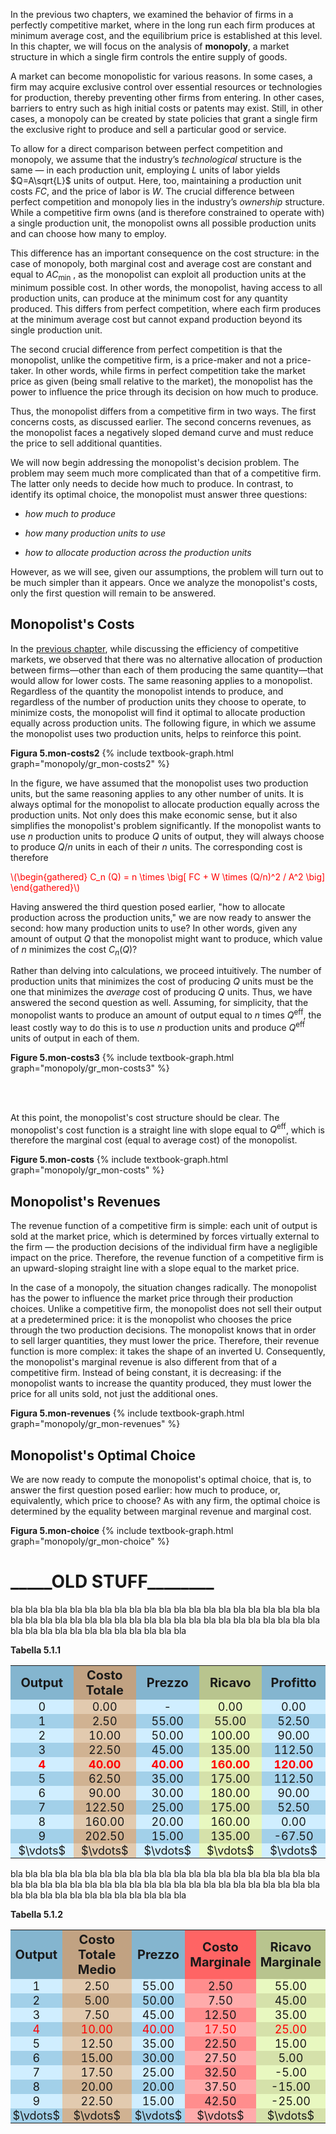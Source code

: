 






In the previous two chapters, we examined the behavior of firms in a perfectly competitive market, where in the long run each firm produces at minimum average cost, and the equilibrium price is established at this level. In this chapter, we will focus on the analysis of <b>monopoly</b>, a market structure in which a single firm controls the entire supply of goods.

A market can become monopolistic for various reasons. In some cases, a firm may acquire exclusive control over essential resources or technologies for production, thereby preventing other firms from entering. In other cases, barriers to entry such as high initial costs or patents may exist. Still, in other cases, a monopoly can be created by state policies that grant a single firm the exclusive right to produce and sell a particular good or service.

To allow for a direct comparison between perfect competition and monopoly, we assume that the industry’s <i>technological</i> structure is the same — in each production unit, employing $L$ units of labor yields $Q=A\sqrt{L}$ units of output. Here, too, maintaining a production unit costs $FC$, and the price of labor is $W$. The crucial difference between perfect competition and monopoly lies in the industry’s <i>ownership</i> structure. While a competitive firm owns (and is therefore constrained to operate with) a single production unit, the monopolist owns all possible production units and can choose how many to employ.

This difference has an important consequence on the cost structure: in the case of monopoly, both marginal cost and average cost are constant and equal to $AC_\text{min}$ , as the monopolist can exploit all production units at the minimum possible cost. In other words, the monopolist, having access to all production units, can produce at the minimum cost for any quantity produced. This differs from perfect competition, where each firm produces at the minimum average cost but cannot expand production beyond its single production unit.

The second crucial difference from perfect competition is that the monopolist, unlike the competitive firm, is a price-maker and not a price-taker. In other words, while firms in perfect competition take the market price as given (being small relative to the market), the monopolist has the power to influence the price through its decision on how much to produce.

Thus, the monopolist differs from a competitive firm in two ways. The first concerns costs, as discussed earlier. The second concerns revenues, as the monopolist faces a negatively sloped demand curve and must reduce the price to sell additional quantities.

We will now begin addressing the monopolist's decision problem. The problem may seem much more complicated than that of a competitive firm. The latter only needs to decide how much to produce. In contrast, to identify its optimal choice, the monopolist must answer three questions:
<ul>
  <li>
    <p> <i>how much to produce</i> </p>
  </li>
  <li>
    <p> <i>how many production units to use</i> </p>
  </li>
  <li>
    <p> <i>how to allocate production across the production units</i> </p>
  </li>
</ul>
However, as we will see, given our assumptions, the problem will turn out to be much simpler than it appears. Once we analyze the monopolist's costs, only the first question will remain to be answered.



















<h2 id="SUBSEC_monopoly-costs">Monopolist's Costs</h2>

In the <a href="{{ site.baseurl }}/en/I/4/2">previous chapter</a>, while discussing the efficiency of competitive markets, we observed that there was no alternative allocation of production between firms—other than each of them producing the same quantity—that would allow for lower costs. The same reasoning applies to a monopolist. Regardless of the quantity the monopolist intends to produce, and regardless of the number of production units they choose to operate, to minimize costs, the monopolist will find it optimal to allocate production equally across production units. The following figure, in which we assume the monopolist uses two production units, helps to reinforce this point.

<a id="gr_monopoly_mon-costs2"><strong>Figura 5.mon-costs2</strong></a>
{% include textbook-graph.html graph="monopoly/gr_mon-costs2" %}

In the figure, we have assumed that the monopolist uses two production units, but the same reasoning applies to any other number of units. It is always optimal for the monopolist to allocate production equally across the production units. Not only does this make economic sense, but it also simplifies the monopolist's problem significantly. If the monopolist wants to use $n$ production units to produce $Q$ units of output, they will always choose to produce $Q/n$ units in each of their $n$ units. The corresponding cost is therefore
<p><span style="color: Red;"> \(\begin{gathered} C_n (Q) = n \times \big[ FC + W \times (Q/n)^2 / A^2 \big] \end{gathered}\) </span></p>

Having answered the third question posed earlier, "how to allocate production across the production units," we are now ready to answer the second: how many production units to use? In other words, given any amount of output $Q$ that the monopolist might want to produce, which value of $n$ minimizes the cost $C_n(Q)$?

Rather than delving into calculations, we proceed intuitively. The number of production units that minimizes the cost of producing $Q$ units must be the one that minimizes the <i>average</i> cost of producing $Q$ units. Thus, we have answered the second question as well. Assuming, for simplicity, that the monopolist wants to produce an amount of output equal to $n$ times $Q^\text{eff}$, the least costly way to do this is to use $n$ production units and produce $Q^\text{eff}$ units of output in each of them.

<a id="gr_monopoly_mon-costs3"><strong>Figure 5.mon-costs3</strong></a>
{% include textbook-graph.html graph="monopoly/gr_mon-costs3" %}

<br><br>

At this point, the monopolist's cost structure should be clear. The monopolist's cost function is a straight line with slope equal to $Q^\text{eff}$, which is therefore the marginal cost (equal to average cost) of the monopolist.

<a id="gr_monopoly_mon-costs"><strong>Figure 5.mon-costs</strong></a>
{% include textbook-graph.html graph="monopoly/gr_mon-costs" %}





















<h2 id="subsec_monopoly-revenues">Monopolist's Revenues</h2>

The revenue function of a competitive firm is simple: each unit of output is sold at the market price, which is determined by forces virtually external to the firm — the production decisions of the individual firm have a negligible impact on the price. Therefore, the revenue function of a competitive firm is an upward-sloping straight line with a slope equal to the market price.

In the case of a monopoly, the situation changes radically. The monopolist has the power to influence the market price through their production choices. Unlike a competitive firm, the monopolist does not sell their output at a predetermined price: it is the monopolist who chooses the price through the two production decisions. The monopolist knows that in order to sell larger quantities, they must lower the price. Therefore, their revenue function is more complex: it takes the shape of an inverted U. Consequently, the monopolist's marginal revenue is also different from that of a competitive firm. Instead of being constant, it is decreasing: if the monopolist wants to increase the quantity produced, they must lower the price for all units sold, not just the additional ones.

<a id="gr_monopoly_mon-revenues"><strong>Figura 5.mon-revenues</strong></a>
{% include textbook-graph.html graph="monopoly/gr_mon-revenues" %}






















<h2 id="subsec_monopoly-choice">Monopolist's Optimal Choice</h2>

We are now ready to compute the monopolist's optimal choice, that is, to answer the first question posed earlier: how much to produce, or, equivalently, which price to choose? As with any firm, the optimal choice is determined by the equality between marginal revenue and marginal cost.



<a id="gr_monopoly_mon-choice"><strong>Figura 5.mon-choice</strong></a>
{% include textbook-graph.html graph="monopoly/gr_mon-choice" %}









<h1>_____OLD STUFF________</h1>




bla bla bla bla bla bla bla bla bla bla bla bla bla bla bla bla bla bla bla bla bla bla bla bla bla bla bla bla bla bla bla bla bla bla bla bla bla bla bla bla bla bla bla bla bla bla bla bla bla bla bla bla bla bla 



<a id="tab_5.1.1"><strong>Tabella 5.1.1</strong></a>
<!---light blue = #d0eeff --->
<!---darker blue = #a2d0e9 --->
<!---light red = #ffa8a8 --->
<!---darker red = #ffd0d0 --->
<!---buyer darker color = #d5e1aa --->
<!---buyer light color = #e8f8c0 --->
<!---seller darker color = #f8e3c0 --->
<!---seller light color = #f8f4e1 --->
<style>
  .alf th,
  .alf td { padding: 1px; text-align: center; font-size: 18px; }
  .alf th { padding: 3px;  font-size: 20px; }
  .alf th:nth-child(1){ background-color: #84B5CF; }
  .alf th:nth-child(5){ background-color: #84B5CF; }
  .alf th:nth-child(4){ background-color: #B8C48E; }
  .alf th:nth-child(2){ background-color: #C1A282; }
  .alf th:nth-child(3){ background-color: #84B5CF; }

  .alf tr:nth-child(2n+1) td:nth-child(2){background: #D0B292;} 
  .alf tr:nth-child(2n+2) td:nth-child(2){background: #E2CAAF;} 

  .alf tr:nth-child(2n+1) td:nth-child(4){background: #d5e1aa;} 
  .alf tr:nth-child(2n+2) td:nth-child(4){background: #e8f8c0;} 

  .alf tr:nth-child(2n+1) td:nth-child(3){background: #a2d0e9;} 
  .alf tr:nth-child(2n+2) td:nth-child(3){background: #d0eeff;} 

  .alf tr:nth-child(2n+1) td:nth-child(1){background: #a2d0e9;} 
  .alf tr:nth-child(2n+2) td:nth-child(1){background: #d0eeff;} 

  .alf tr:nth-child(2n+1) td:nth-child(5){background: #a2d0e9;} 
  .alf tr:nth-child(2n+2) td:nth-child(5){background: #d0eeff;} 

  .alf tr:nth-child(6) {color: red; font-weight: bold; }

</style>

  <table class="alf">
    <tr>
      <th style="width:15%"> Output </th>
      <th style="width:15%"> Costo Totale </th>
      <th style="width:15%"> Prezzo </th>
      <th style="width:15%"> Ricavo </th>
      <th style="width:15%"> Profitto </th>
    </tr>
    <tr> <td>0</td>  <td>0.00</td> <td> - </td> <td>0.00</td> <td>0.00</td>  </tr>
    <tr> <td>1</td>  <td>2.50</td> <td>55.00</td> <td>55.00</td> <td>52.50</td>  </tr>
    <tr> <td>2</td>  <td>10.00</td> <td>50.00</td> <td>100.00</td> <td>90.00</td> </tr>
    <tr> <td>3</td>  <td>22.50</td> <td>45.00</td> <td>135.00</td> <td>112.50</td> </tr>
    <tr> <td>4</td>  <td>40.00</td> <td>40.00</td> <td>160.00</td> <td>120.00</td> </tr>
    <tr> <td>5</td>  <td>62.50</td> <td>35.00</td> <td>175.00</td> <td>112.50</td> </tr>
    <tr> <td>6</td>  <td>90.00</td> <td>30.00</td> <td>180.00</td> <td>90.00</td> </tr>
    <tr> <td>7</td>  <td>122.50</td> <td>25.00</td> <td>175.00</td> <td>52.50</td> </tr>
    <tr> <td>8</td>  <td>160.00</td> <td>20.00</td> <td>160.00</td> <td>0.00</td> </tr>
    <tr> <td>9</td>  <td>202.50</td> <td>15.00</td> <td>135.00</td> <td>-67.50</td> </tr>
    <tr> <td>$\vdots$</td> <td>$\vdots$</td> <td>$\vdots$</td> <td>$\vdots$</td> <td>$\vdots$</td> </tr>
  </table>






bla bla bla bla bla bla bla bla bla bla bla bla bla bla bla bla bla bla bla bla bla bla bla bla bla bla bla bla bla bla bla bla bla bla bla bla bla bla bla bla bla bla bla bla bla bla bla bla bla bla bla bla bla bla 






<a id="tab_5.1.2"><strong>Tabella 5.1.2</strong></a>
<!---light blue = #d0eeff --->
<!---darker blue = #a2d0e9 --->
<!---light red = #ffa8a8 --->
<!---darker red = #ffd0d0 --->
<!---buyer darker color = #d5e1aa --->
<!---buyer light color = #e8f8c0 --->
<!---seller darker color = #f8e3c0 --->
<!---seller light color = #f8f4e1 --->
<style>
  .alf2 th,
  .alf2 td { padding: 1px; text-align: center; font-size: 18px; }
  .alf2 th { padding: 3px;  font-size: 20px; }
  .alf2 th:nth-child(1){ background-color: #84B5CF; }
  .alf2 th:nth-child(5){ background-color: #B8C48E; }
  .alf2 th:nth-child(4){ background-color: #FF6464; }
  .alf2 th:nth-child(2){ background-color: #C1A282; }
  .alf2 th:nth-child(3){ background-color: #84B5CF; }


  .alf2 tr:nth-child(2n+1) td:nth-child(1){background: #a2d0e9;} 
  .alf2 tr:nth-child(2n+2) td:nth-child(1){background: #d0eeff;} 

  .alf2 tr:nth-child(2n+1) td:nth-child(3){background: #a2d0e9;} 
  .alf2 tr:nth-child(2n+2) td:nth-child(3){background: #d0eeff;} 

  .alf2 tr:nth-child(2n+1) td:nth-child(5){background: #d5e1aa;} 
  .alf2 tr:nth-child(2n+2) td:nth-child(5){background: #e8f8c0;} 

  .alf2 tr:nth-child(2n+1) td:nth-child(4){background: #ffabab;} 
  .alf2 tr:nth-child(2n+2) td:nth-child(4){background: #ff8d8d;} 

  .alf2 tr:nth-child(2n+1) td:nth-child(2){background: #D0B292;} 
  .alf2 tr:nth-child(2n+2) td:nth-child(2){background: #E2CAAF;} 

  .alf2 tr:nth-child(5) {color: red; font-weight: normal; }

</style>

  <table class="alf2">
    <tr>
      <th style="width:10%"> Output </th>
      <th style="width:20%"> Costo Totale Medio </th>
      <th style="width:15%"> Prezzo </th>
      <th style="width:20%"> Costo Marginale </th>
      <th style="width:15%"> Ricavo Marginale</th>
    </tr>
    <tr> <td>1</td> <td>2.50</td> <td>55.00</td> <td>2.50</td> <td>55.00</td>  </tr>
    <tr> <td>2</td> <td>5.00</td> <td>50.00</td> <td>7.50</td> <td>45.00</td> </tr>
    <tr> <td>3</td> <td>7.50</td> <td>45.00</td> <td>12.50</td> <td>35.00</td> </tr>
    <tr> <td>4</td> <td>10.00</td> <td>40.00</td> <td>17.50</td> <td>25.00</td> </tr>
    <tr> <td>5</td> <td>12.50</td> <td>35.00</td> <td>22.50</td> <td>15.00</td> </tr>
    <tr> <td>6</td> <td>15.00</td> <td>30.00</td> <td>27.50</td> <td>5.00</td> </tr>
    <tr> <td>7</td> <td>17.50</td> <td>25.00</td> <td>32.50</td> <td>-5.00</td> </tr>
    <tr> <td>8</td> <td>20.00</td> <td>20.00</td> <td>37.50</td> <td>-15.00</td> </tr>
    <tr> <td>9</td> <td>22.50</td> <td>15.00</td> <td>42.50</td> <td>-25.00</td> </tr>
    <tr> <td>$\vdots$</td> <td>$\vdots$</td> <td>$\vdots$</td> <td>$\vdots$</td> <td>$\vdots$</td> </tr>
  </table>


